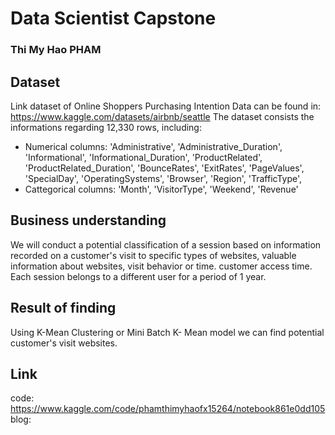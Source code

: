 # Data Scientist Capstone
### Thi My Hao PHAM


## Dataset

Link dataset of Online Shoppers Purchasing Intention Data can be found in: https://www.kaggle.com/datasets/airbnb/seattle
The dataset consists the informations regarding 12,330 rows, including:
- Numerical columns:
  'Administrative',
   'Administrative_Duration',
   'Informational',
   'Informational_Duration',
   'ProductRelated',
   'ProductRelated_Duration',
   'BounceRates',
   'ExitRates',
   'PageValues',
   'SpecialDay',
   'OperatingSystems',
   'Browser',
   'Region',
   'TrafficType',
 - Cattegorical columns: 'Month', 'VisitorType', 'Weekend', 'Revenue'


## Business understanding

We will conduct a potential classification of a session based on information recorded on a customer's visit to specific types of websites, valuable information about websites, visit behavior or time. customer access time. Each session belongs to a different user for a period of 1 year.


## Result of finding

Using K-Mean Clustering or Mini Batch K- Mean model we can find potential customer's visit websites.

## Link
code: https://www.kaggle.com/code/phamthimyhaofx15264/notebook861e0dd105
blog: 
